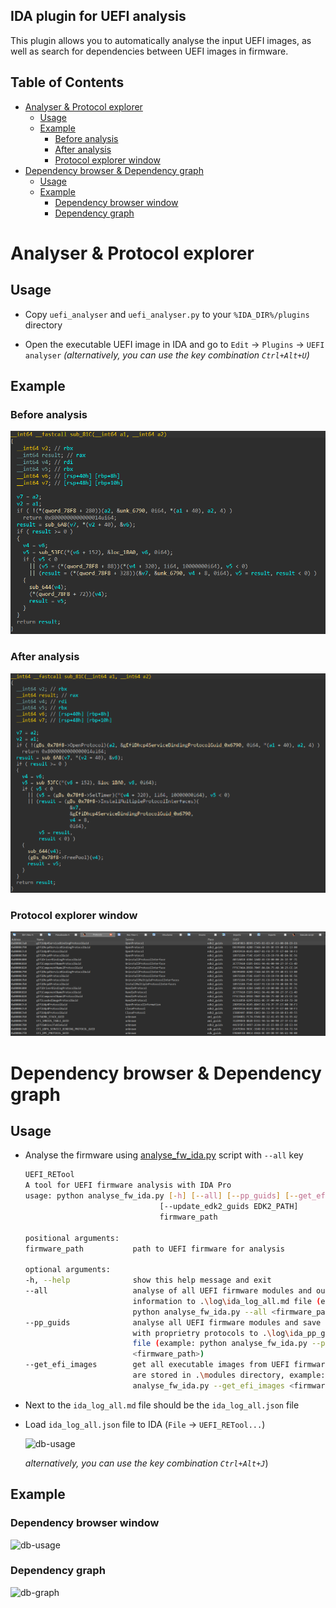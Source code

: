 ## IDA plugin for UEFI analysis

This plugin allows you to automatically analyse the input UEFI images, as well as search for dependencies between UEFI images in firmware.

## Table of Contents

- [Analyser & Protocol explorer](#analyser--protocol-explorer)
  - [Usage](#usage)
  - [Example](#example)
    - [Before analysis](#before-analysis)
    - [After analysis](#after-analysis)
    - [Protocol explorer window](#protocol-explorer-window)
- [Dependency browser & Dependency graph](#dependency-browser--dependency-graph)
  - [Usage](#usage-1)
  - [Example](#example-1)
    - [Dependency browser window](#dependency-browser-window)
    - [Dependency graph](#dependency-graph)

# Analyser & Protocol explorer

## Usage
  
  * Copy `uefi_analyser` and `uefi_analyser.py` to your `%IDA_DIR%/plugins` directory
 
  * Open the executable UEFI image in IDA and go to `Edit` -> `Plugins` -> `UEFI analyser` *(alternatively, you can use the key combination `Ctrl+Alt+U`)*

## Example

### Before analysis

![before_analysis](https://raw.githubusercontent.com/yeggor/UEFI_RETool/master/img/before_analysis.png)

### After analysis

![after_analysis](https://raw.githubusercontent.com/yeggor/UEFI_RETool/master/img/after_analysis.png)

### Protocol explorer window

![protocols](https://raw.githubusercontent.com/yeggor/UEFI_RETool/master/img/protocols.png)

# Dependency browser & Dependency graph

## Usage

  * Analyse the firmware using [analyse_fw_ida.py](https://github.com/yeggor/UEFI_RETool/blob/master/analyse_fw_ida.py) script with `--all` key

      ```bash
      UEFI_RETool
      A tool for UEFI firmware analysis with IDA Pro
      usage: python analyse_fw_ida.py [-h] [--all] [--pp_guids] [--get_efi_images]
                                    [--update_edk2_guids EDK2_PATH]
                                    firmware_path

      positional arguments:
      firmware_path           path to UEFI firmware for analysis

      optional arguments:
      -h, --help              show this help message and exit
      --all                   analyse of all UEFI firmware modules and output of
                              information to .\log\ida_log_all.md file (example:
                              python analyse_fw_ida.py --all <firmware_path>)
      --pp_guids              analyse all UEFI firmware modules and save a table
                              with proprietry protocols to .\log\ida_pp_guids.md
                              file (example: python analyse_fw_ida.py --pp_guids
                              <firmware_path>)
      --get_efi_images        get all executable images from UEFI firmware (images
                              are stored in .\modules directory, example: python
                              analyse_fw_ida.py --get_efi_images <firmware_path>)
      ```

   * Next to the `ida_log_all.md` file should be the `ida_log_all.json` file

   * Load `ida_log_all.json` file to IDA (`File` -> `UEFI_RETool...`)

      ![db-usage](https://raw.githubusercontent.com/yeggor/UEFI_RETool/master/img/db-usage.png)

      *alternatively, you can use the key combination `Ctrl+Alt+J`*)

## Example

### Dependency browser window

![db-usage](https://raw.githubusercontent.com/yeggor/UEFI_RETool/master/img/depend-browser.png)

### Dependency graph

![db-graph](https://raw.githubusercontent.com/yeggor/UEFI_RETool/master/img/depend-graph.png)
